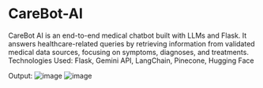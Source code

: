 # CareBot-AI
CareBot AI is an end-to-end medical chatbot built with LLMs and Flask. It answers healthcare-related queries by retrieving information from validated medical data sources, focusing on symptoms, diagnoses, and treatments. Technologies Used: Flask, Gemini API, LangChain, Pinecone, Hugging Face

Output:
![image](https://github.com/user-attachments/assets/d023a343-9a5b-4d1d-9c64-449c7ad342c8)
![image](https://github.com/user-attachments/assets/c99ccb02-01e9-4c3b-8c52-d89baf1c89c6)
